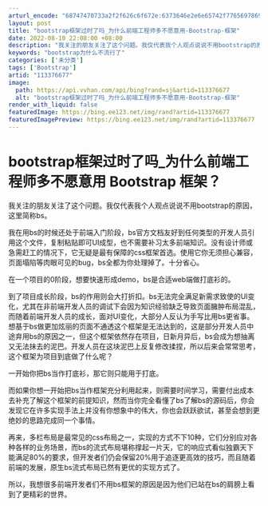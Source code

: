 ```yaml
---
arturl_encode: "68747470733a2f2f626c6f672e:6373646e2e6e65742f77656978696e5f33343332393936332f:61727469636c652f64657461696c732f313133333736363737"
layout: post
title: "bootstrap框架过时了吗_为什么前端工程师多不愿意用-Bootstrap-框架"
date: 2022-08-10 22:08:00 +08:00
description: "我关注的朋友关注了这个问题。我仅代表我个人观点说说不用bootstrap的原因，这里简称bs。我在用"
keywords: "bootstrap为什么不流行了"
categories: ['未分类']
tags: ['Bootstrap']
artid: "113376677"
image:
  path: https://api.vvhan.com/api/bing?rand=sj&artid=113376677
  alt: "bootstrap框架过时了吗_为什么前端工程师多不愿意用-Bootstrap-框架"
render_with_liquid: false
featuredImage: https://bing.ee123.net/img/rand?artid=113376677
featuredImagePreview: https://bing.ee123.net/img/rand?artid=113376677
---
```


# bootstrap框架过时了吗_为什么前端工程师多不愿意用 Bootstrap 框架？

我关注的朋友关注了这个问题。我仅代表我个人观点说说不用bootstrap的原因，这里简称bs。

我在用bs的时候还处于前端入门阶段，bs官方文档友好到任何类型的开发人员引用这个文件，复制粘贴即可UI成型，也不需要补习太多前端知识。没有设计师或急需赶工的情况下，它无疑是最有保障的css框架首选。使用它你无须担心兼容，页面塌陷等肉眼可见的bug，bs全都为你处理掉了。十分省心。

在一个项目的0阶段，想要快速形成demo，bs是合适web端做打底衫的。

到了项目成长阶段，bs的作用则会大打折扣。bs无法完全满足新需求致使的UI变化，尤其在非前端开发人员的调试下会因为知识经验缺乏导致页面臃肿布局混乱，而随着前端开发人员的成长，面对UI变化，大部分人反认为手写比用bs更省事。想基于bs做更加炫丽的页面不通透这个框架是无法达到的，这是部分开发人员中途弃用bs的原因之一，但这个框架依然存在项目，日新月异后，bs会成为想抽离又无法抹去的泥巴。开发人员在这块泥巴上反复修改揉捏，所以后来会常常思考，这个框架为项目到底做了什么呢？

一开始你把bs当作打底衫，那它则只能用于打底。

而如果你想一开始把bs当作框架充分利用起来，则需要时间学习，需要付出成本去补充了解这个框架的前提知识，然而当你完全看懂了bs了解bs的源码后，你会发现它在许多实现手法上并没有你想象中的伟大，你也会跃跃欲试，甚至会想到更绝妙的思路完成同一个事情。

再来，多栏布局是最常见的css布局之一，实现的方式不下10种，它们分别应对各种各样的业务场景，而bs的流式布局堪称撑起一片天，它的响应式看似独霸天下能满足80%的要求，但开发者们仍会保留20%用于追逐更高效的技巧，而且随着前端的发展，原生bs流式布局已然有更优的实现方式了。

所以，我想很多前端开发者们不用bs框架的原因是因为他们已站在bs的肩膀上看到了更精彩的世界。